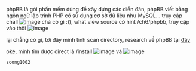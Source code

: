 phpBB là gói phần mềm dùng để xây dựng các diễn đàn, phpBB viết bằng ngôn ngữ lập trình PHP có sử dụng cơ sở dữ liệu như MySQL...
truy cập chall
![image](https://hackmd.io/_uploads/r1nbz8R9A.png)
chả có gì :)), what
view source có hint /ch6/phpbb, truy cập vào thôi
![image](https://hackmd.io/_uploads/HyZSfLR5R.png)

lại chẳng có gì, tới đây mình tính scan directory, research về phpBB tại [đây](https://www.phpbb.com/community/viewtopic.php?t=2540856)

oke, mình tim được direct là /install
![image](https://hackmd.io/_uploads/ry-7mUR50.png)
và 
![image](https://hackmd.io/_uploads/SkRVXUC90.png)

`soong1002`